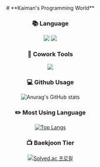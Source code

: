 <div align="center">
# **Kaiman's Programming World**
 
### :books: **Language**

<img src="https://img.shields.io/badge/python-3776AB?style=for-the-badge&logo=python&logoColor=white">  <img src="https://img.shields.io/badge/JAVA-FF9E0F?style=for-the-badge&logo=JAVA&logoColor=white">

 
### :wrench: **Cowork Tools**
 
 <img src="https://img.shields.io/badge/Github-181717?style=for-the-badge&logo=Github&logoColor=white">


### :computer: **Github Usage**

![Anurag's GitHub stats](https://github-readme-stats.vercel.app/api?username=iyongchan&show_icons=true&theme=radical)



### :pencil2: **Most Using Language**

[![Top Langs](https://github-readme-stats.vercel.app/api/top-langs/?username=iyongchan)](https://github.com/anuraghazra/github-readme-stats)
 
 
 ### :tv: **Baekjoon Tier**
 
 [![Solved.ac
프로필](http://mazassumnida.wtf/api/v2/generate_badge?boj=yongchan11111)](https://solved.ac/yongchan11111)
 
 
</div>



